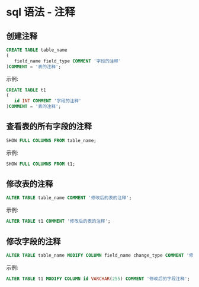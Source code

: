 # sql 语法 - 注释

## 创建注释

```sql
CREATE TABLE table_name
(
   field_name field_type COMMENT '字段的注释'
)COMMENT = '表的注释';
```

示例:

```sql
CREATE TABLE t1
(
   id INT COMMENT '字段的注释'
)COMMENT = '表的注释';
```

## 查看表的所有字段的注释

```sql
SHOW FULL COLUMNS FROM table_name;
```

示例:

```sql
SHOW FULL COLUMNS FROM t1;
```

## 修改表的注释

```sql
ALTER TABLE table_name COMMENT '修改后的表的注释';
```

示例:

```sql
ALTER TABLE t1 COMMENT '修改后的表的注释';
```

## 修改字段的注释

```sql
ALTER TABLE table_name MODIFY COLUMN field_name change_type COMMENT '修改后的字段注释';
```

示例:

```sql
ALTER TABLE t1 MODIFY COLUMN id VARCHAR(255) COMMENT '修改后的字段注释';
```
